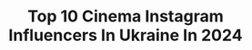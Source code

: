 ---
title: Top 10 Cinema Instagram Influencers In Ukraine In 2024
description: >-
  Find top cinema Instagram influencers in Ukraine in 2024. Most popular hashtags: #cinematic #visual #sonyalpha.
platform: Instagram
hits: 24
text_top: Discover the most popular Instagram accounts on inBeat.
text_bottom: Our platform has 24 Instagram influencers like this in Ukraine for you to pitch.
profiles:
  - username: "sbutko"
    fullname: >-
      Sergey Butko / Kyiv
    bio: >-
      Elegant wedding & family photo inspired by cinematography🎞 Booking 2021
    location: "Ukraine"
    followers: 12431
    engagement: 404
    commentsToLikes: 0.060362
    id: ck0u276sez09i0i19c4yek89o
    verified: false
    hashtags: "#shabatura"
  - username: "liza_liubimova_l"
    fullname: >-
      Liza Liubimova
    bio: >-
      Actress theatre & cinema 🎭 Ukraine 🇺🇦 👇godostudio👇
    location: "Ukraine"
    followers: 24525
    engagement: 446
    commentsToLikes: 0.016954
    id: ck5ccnhoyhoj60i11irgjli5t
    verified: false
    hashtags: "#theatre, #actorslife, #actress, #winteriscoming"
  - username: "taras.tsymbaliuk"
    fullname: >-
      ТАРАС ЦИМБАЛЮК
    bio: >-
      ukrainian actor | fitness lover ⠀ PR | cooperation | @gorna_ | Nastia ⠀ cinema agent | +380 (67) 447 67 70 | Oksana⠀ EMAIL | tarasactor@gmail.com
    location: "Ukraine"
    followers: 87384
    engagement: 472
    commentsToLikes: 0.012584
    id: ck14imdfeg3wl0i19d4k18or6
    verified: false
    hashtags: ""
  - username: "bad_ganna"
    fullname: >-
      bad Ann
    bio: >-
      Шукаю дорогу до себе ❤️ ⠀ Створила @maker_ua 🗝 ⠀ Фотографую @ann_bad_ 📲 ⠀ Творчість #bad_cinema 🔞 ⠀ #badвпошукахщастя ✈️
    location: "Ukraine"
    followers: 8311
    engagement: 478
    commentsToLikes: 0.024706
    id: ck6u73iufj9jh0j71p4xxkpmb
    verified: false
    hashtags: "#bad"
  - username: "marinabugira"
    fullname: >-
      young and in love
    bio: >-
      22 y.o.🦋 cinemaholic
    location: "Ukraine"
    followers: 3686
    engagement: 1673
    commentsToLikes: 0.010861
    id: ck8t4a3m260kx0j78x97xf57l
    verified: false
    hashtags: "#instaukraine, #tbt, #ukraine, #instalikes"
  - username: "emir_aliev_"
    fullname: >-
      Эмир Алиев
    bio: >-
      ____________ F U L L __ F R A M E ____________ __________Wedding Cinematography_________ +79788920777
    location: "Ukraine"
    followers: 18925
    engagement: 349
    commentsToLikes: 0.026148
    id: ck5q57l2groy90i11hzcma82p
    verified: false
    hashtags: "#simf, #sonya7sii, #videography, #weddingvideo"
  - username: "sembler8"
    fullname: >-
      Man from Earth 🌎
    bio: >-
      🌎 Digital Nomad. YouTuber. Full time traveler. 🚁 Filmmaker. FPV pilot. 📍Bali 🦅 My drones kit 👇
    location: "Ukraine"
    followers: 265624
    engagement: 138
    commentsToLikes: 0.023754
    id: ck0vwrtwxvaf10i19qtph17py
    verified: false
    hashtags: "#travel, #bestdestinations, #filmmaker, #earthpix"
  - username: "kirp2016"
    fullname: >-
      Null Design
    bio: >-
      Follow my second account @kirp.design
    location: "Ukraine"
    followers: 16780
    engagement: 148
    commentsToLikes: 0.019892
    id: ck6u53q717f5i0j71xqvma7rj
    verified: false
    hashtags: "#vectorgraphics, #characterdesign, #illustrator, #artwork"
  - username: "_utopia_707"
    fullname: >-
      《everyone sees in his own way》
    bio: >-
      🎞| streetphotography | creative street | 📸 Nikon | IPhone 📱 💥| If I feel, I'll shoot | 💡| каждый видит по-своему, вот как вижу я | 🔐| @io_intrigo |
    location: "Ukraine"
    followers: 2465
    engagement: 2784
    commentsToLikes: 0.167388
    id: ckaot3cm8u75m0i78gz3nq3jw
    verified: false
    hashtags: "#streetphotographers, #ig, #cinematicphotography, #spi"
  - username: "panamera_am"
    fullname: >-
      panamera_am
    bio: >-
      Реклама в Директ📩 Цель:5к Бомбовские видео🖇️
    location: "Ukraine"
    followers: 4456
    engagement: 3711
    commentsToLikes: 0.007166
    id: ckf5v6m5ingtf0j234f6csfi9
    verified: false
    hashtags: ""
---